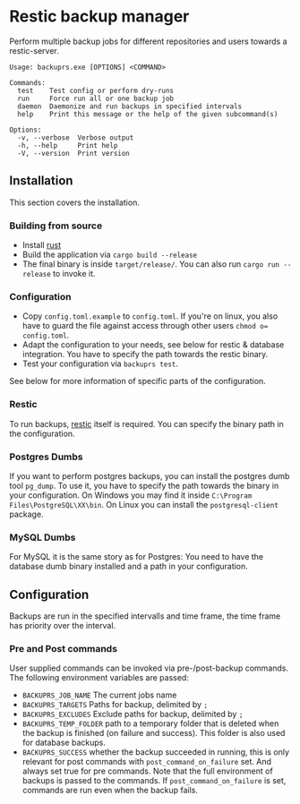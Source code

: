 # Restic backup manager

Perform multiple backup jobs for different repositories and users towards a restic-server.

```text
Usage: backuprs.exe [OPTIONS] <COMMAND>

Commands:
  test    Test config or perform dry-runs
  run     Force run all or one backup job
  daemon  Daemonize and run backups in specified intervals
  help    Print this message or the help of the given subcommand(s)

Options:
  -v, --verbose  Verbose output
  -h, --help     Print help
  -V, --version  Print version
```

## Installation

This section covers the installation.

### Building from source

- Install [rust](https://www.rust-lang.org/tools/install)
- Build the application via `cargo build --release`
- The final binary is inside `target/release/`. You can also run `cargo run --release` to invoke it.

### Configuration

- Copy `config.toml.example` to `config.toml`. If you're on linux, you also have to guard the file against access through other users `chmod o= config.toml`.
- Adapt the configuration to your needs, see below for restic & database integration. You have to specify the path towards the restic binary.
- Test your configuration via `backuprs test`.

See below for more information of specific parts of the configuration.

### Restic

To run backups, [restic](https://restic.readthedocs.io/en/stable/020_installation.html) itself is required. You can specify the binary path in the configuration.

### Postgres Dumbs

If you want to perform postgres backups, you can install the postgres dumb tool `pg_dump`. To use it, you have to specify the path towards the binary in your configuration. On Windows you may find it inside `C:\Program Files\PostgreSQL\XX\bin`. On Linux you can install the `postgresql-client` package.

### MySQL Dumbs

For MySQL it is the same story as for Postgres: You need to have the database dumb binary installed and a path in your configuration.

## Configuration

Backups are run in the specified intervalls and time frame, the time frame has priority over the interval.

### Pre and Post commands

User supplied commands can be invoked via pre-/post-backup commands.
The following environment variables are passed:
- `BACKUPRS_JOB_NAME` The current jobs name
- `BACKUPRS_TARGETS` Paths for backup, delimited by `;`
- `BACKUPRS_EXCLUDES` Exclude paths for backup, delimited by `;`
- `BACKUPRS_TEMP_FOLDER` path to a temporary folder that is deleted when the backup is finished (on failure and success). This folder is also used for database backups.
- `BACKUPRS_SUCCESS` whether the backup succeeded in running, this is only relevant for post commands with `post_command_on_failure` set. And always set true for pre commands.
Note that the full environment of backups is passed to the commands.
If `post_command_on_failure` is set, commands are run even when the backup fails.